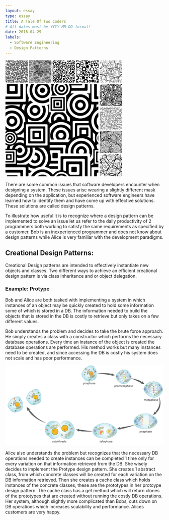 ```yaml
---
layout: essay
type: essay
title: A Tale Of Two Coders
# All dates must be YYYY-MM-DD format!
date: 2018-04-29
labels:
  - Software Engineering
  - Design Patterns
---
```


<img class="ui small left floated rounded image" src="../images/designPatterns.jpg">

There are some common issues that software developers encounter when designing a system. These issues arise wearing a slightly different mask depending on the application, but experienced software engineers have learned how to identify them and have come up with effective solutions. These solutions are called design patterns. 

To illustrate how useful it is to recognize where a design pattern can be implemented to solve an issue let us refer to the daily productivity of 2 programmers both working to satisfy the same requirements as specified by a customer. Bob is an inexperienced programmer and does not know about design patterns while Alice is very familiar with the development paradigms.

## Creational Design Patterns: ##

Creational Design patterns are intended to effectively instantiate new objects and classes. Two different ways to achieve an efficient creational design pattern is via class inheritance and or object delegation. 

### Example: Protype ###

Bob and Alice are both tasked with implementing a system in which instances of an object may be quickly created to hold some information some of which is stored in a DB. The information needed to build the objects that is stored in the DB is costly to retrieve but only takes on a few different values.

Bob understands the problem and decides to take the brute force approach. He simply creates a class with a constructor which performs the necessary database operations. Every time an instance of the object is created the database operations are performed. His method works but many instances need to be created, and since accessing the DB is costly his system does not scale and has poor performance.

<img class="ui small right floated rounded image" src="../images/Mitosis.jpg">

Alice also understands the problem but recognizes that the necessary DB operations needed to create instances can be completed 1 time only for every variation on that information retrieved from the DB. She wisely decides to implement the Protype design pattern. She creates 1 abstract class, from which concrete classes will be created for each variation on the DB information retrieved. Then she creates a cache class which holds instances of the concrete classes, these are the prototypes in her protoype design pattern. The cache class has a get method which will return clones of the prototypes that are created without running the costly DB operations. Her system, although slightly more complicated than Bobs, cuts down on DB operations which increases scalability and performance. Alices customers are very happy. 

